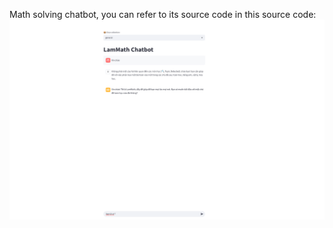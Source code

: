 Math solving chatbot, you can refer to its source code in this source code:
![alt text](assets/image-6.png)